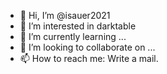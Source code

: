 - 👋 Hi, I’m @isauer2021
- 👀 I’m interested in darktable
- 🌱 I’m currently learning ...
- 💞️ I’m looking to collaborate on ...
- 📫 How to reach me: Write a mail.

<!---
isauer2021/isauer2021 is a ✨ special ✨ repository because its `README.md` (this file) appears on your GitHub profile.
You can click the Preview link to take a look at your changes.
--->
